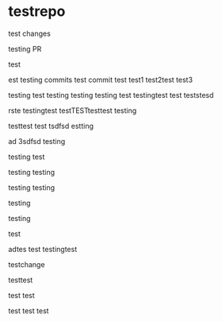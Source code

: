 # testrepo

test changes

testing PR

test


est
testing commits
test commit
test
test1
test2test
test3

testing
test
testing
testing
testing
test
testingtest
test
teststesd

rste
testingtest
testTESTtesttest
testing


testtest
test
tsdfsd
estting

ad
3sdfsd
testing

testing
test

testing
testing

testing
testing

testing

testing


test

adtes
test
testingtest

testchange

testtest

test
test

test
test
test

